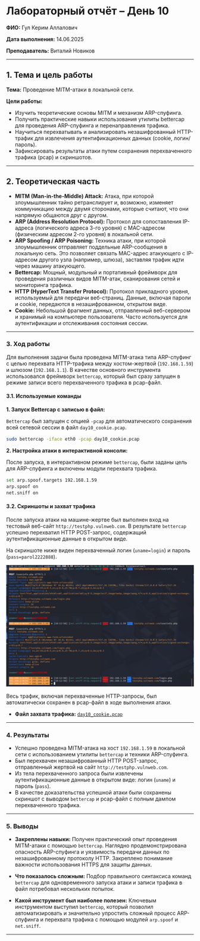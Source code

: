 
# Лабораторный отчёт – День 10


**ФИО:** Гул Керим Аллалович
 
**Дата выполнения:** 14.06.2025

**Преподаватель:** Виталий Новиков 


---

## 1. Тема и цель работы

**Тема:** Проведение MITM-атаки в локальной сети.

**Цели работы:**

- Изучить теоретические основы MITM и механизм ARP-спуфинга.
- Получить практические навыки использования утилиты bettercap для проведения ARP-спуфинга и перенаправления трафика.
- Научиться перехватывать и анализировать незашифрованный HTTP-трафик для извлечения аутентификационных данных (cookie, логин/пароль).
- Зафиксировать результаты атаки путем сохранения перехваченного трафика (pcap) и скриншотов.

---

## 2. Теоретическая часть


*   **MITM (Man-in-the-Middle) Attack:** Атака, при которой злоумышленник тайно ретранслирует и, возможно, изменяет коммуникацию между двумя сторонами, которые считают, что они напрямую общаются друг с другом.
*   **ARP (Address Resolution Protocol):** Протокол для сопоставления IP-адреса (логического адреса 3-го уровня) с MAC-адресом (физическим адресом 2-го уровня) в локальной сети.
*   **ARP Spoofing / ARP Poisoning:** Техника атаки, при которой злоумышленник отправляет поддельные ARP-сообщения в локальную сеть. Это позволяет связать MAC-адрес атакующего с IP-адресом другого узла (например, шлюза), заставляя трафик идти через машину атакующего.
*   **Bettercap:** Мощный, модульный и портативный фреймворк для проведения различных видов MITM-атак, сканирования сетей и мониторинга трафика.
*   **HTTP (HyperText Transfer Protocol):** Протокол прикладного уровня, используемый для передачи веб-страниц. Данные, включая пароли и cookie, передаются в незашифрованном, открытом виде.
*   **Cookie:** Небольшой фрагмент данных, отправленный веб-сервером и хранимый на компьютере пользователя. Часто используется для аутентификации и отслеживания состояния сессии.

---

### 3. Ход работы

Для выполнения задачи была проведена MITM-атака типа ARP-спуфинг с целью перехвата HTTP-трафика между хостом-жертвой (`192.168.1.59`) и шлюзом (`192.168.1.1`). В качестве основного инструмента использовался фреймворк `bettercap`, который был сразу запущен в режиме записи всего перехваченного трафика в pcap-файл.

#### 3.1. Используемые команды

**1. Запуск Bettercap с записью в файл:**

`Bettercap` был запущен с опцией `-pcap` для автоматического сохранения всей сетевой сессии в файл `day10_cookie.pcap`.

```bash
sudo bettercap -iface eth0 -pcap day10_cookie.pcap
```

**2. Настройка атаки в интерактивной консоли:**

После запуска, в интерактивном режиме `bettercap`, были заданы цель для ARP-спуфинга и включены модули перехвата трафика.

```bash
set arp.spoof.targets 192.168.1.59
arp.spoof on
net.sniff on
```

#### 3.2. Скриншоты и захват трафика

После запуска атаки на машине-жертве был выполнен вход на тестовый веб-сайт `http://testphp.vulnweb.com`. В результате `bettercap` успешно перехватил HTTP POST-запрос, содержащий аутентификационные данные в открытом виде.

На скриншоте ниже виден перехваченный логин (`uname=login`) и пароль (`pass=parol2222888`).

![Перехват логина и пароля](https://raw.githubusercontent.com/Nelass1c/practica-konvey/main/day10/bettercap/steal_parol.jpg)


Весь трафик, включая перехваченные HTTP-запросы, был автоматически сохранен в pcap-файл в ходе выполнения атаки.

*   **Файл захвата трафика:** [`day10_cookie.pcap`](https://raw.githubusercontent.com/Nelass1c/practica-konvey/main/day10/bettercap/day10_cookie.pcap)

---

### 4. Результаты

*   Успешно проведена MITM-атака на хост `192.168.1.59` в локальной сети с использованием утилиты `bettercap` и техники ARP-спуфинга.
*   Был перехвачен незашифрованный HTTP POST-запрос, отправленный жертвой на сайт `http://testphp.vulnweb.com`.
*   Из тела перехваченного запроса были извлечены аутентификационные данные в открытом виде: логин (`uname`) и пароль (`pass`).
*   В качестве доказательства успешной атаки были сохранены скриншот с выводом `bettercap` и pcap-файл с полным дампом перехваченного трафика.

---

### 5. Выводы

*   **Закреплены навыки:** Получен практический опыт проведения MITM-атаки с помощью `bettercap`. Наглядно продемонстрирована опасность ARP-спуфинга и уязвимость передачи данных по незашифрованному протоколу HTTP. Закреплено понимание важности использования HTTPS для защиты данных.

*   **Что показалось сложным:** Подбор правильного синтаксиса команд `bettercap` для одновременного запуска атаки и записи трафика в файл потребовал нескольких попыток.

*   **Какой инструмент был наиболее полезен:** Ключевым инструментом выступил `bettercap`, который позволил автоматизировать и значительно упростить сложный процесс ARP-спуфинга и перехвата трафика с помощью модулей `arp.spoof` и `net.sniff`.

---